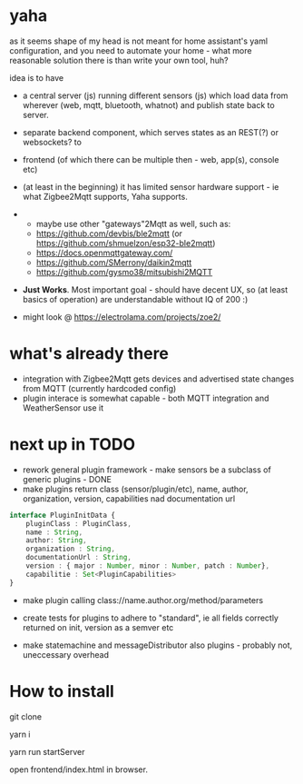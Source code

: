 # yaha

as it seems shape of my head is not meant for home assistant's yaml configuration, and you need to automate your home - what more reasonable solution there is than write your own tool, huh?

idea is to have 
 - a central server (js) running different sensors (js) which load data from wherever (web, mqtt, bluetooth, whatnot) and publish state back to server.
 - separate backend component, which serves states as an REST(?) or websockets? to
 - frontend (of which there can be multiple then - web, app(s), console etc) 
 - (at least in the beginning) it has limited sensor hardware support - ie what Zigbee2Mqtt supports, Yaha supports.
 - - maybe use other "gateways"2Mqtt as well, such as:
   - https://github.com/devbis/ble2mqtt (or https://github.com/shmuelzon/esp32-ble2mqtt)
   - https://docs.openmqttgateway.com/
   - https://github.com/SMerrony/daikin2mqtt
   - https://github.com/gysmo38/mitsubishi2MQTT
  - **Just Works**. Most important goal - should have decent UX, so (at least basics of operation) are understandable without IQ of 200 :)

 - might look @ https://electrolama.com/projects/zoe2/


# what's already there
- integration with Zigbee2Mqtt gets devices and advertised state changes from MQTT (currently hardcoded config)
- plugin interace is somewhat capable - both MQTT integration and WeatherSensor use it
   
# next up in TODO
- rework general plugin framework - make sensors be a subclass of generic plugins - DONE
- make plugins return class (sensor/plugin/etc), name, author, organization, version, capabilities nad documentation url 

```typescript
interface PluginInitData {
    pluginClass : PluginClass,  
    name : String,
    author: String,
    organization : String,
    documentationUrl : String,
    version : { major : Number, minor : Number, patch : Number},
    capabilitie : Set<PluginCapabilities>     
}
```
- make plugin calling class://name.author.org/method/parameters
- create tests for plugins to adhere to "standard", ie all fields correctly returned on init, version as a semver etc

- make statemachine and messageDistributor also plugins - probably not, uneccessary overhead

# How to install

git clone

yarn i

yarn run startServer


open frontend/index.html in browser.
